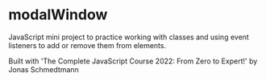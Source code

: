 # modalWindow

JavaScript mini project to practice working with classes and using event listeners to add or remove them from elements.

Built with 'The Complete JavaScript Course 2022: From Zero to Expert!' by Jonas Schmedtmann
